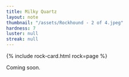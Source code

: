 ```yaml
---
title: Milky Quartz
layout: note
thumbnail: "/assets/Rockhound - 2 of 4.jpeg"
hardness: 7
luster: null
streak: null
---
```

{% include rock-card.html rock=page %}

Coming soon.
